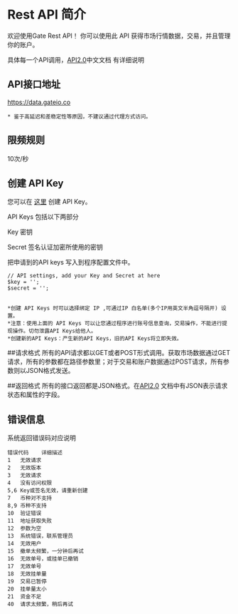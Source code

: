 # Rest API 简介

欢迎使用Gate Rest API！ 你可以使用此 API 获得市场行情数据，交易，并且管理你的账户。

具体每一个API调用，[API2.0](https://gateio.co/api2)中文文档 有详细说明

## API接口地址

https://data.gateio.co
    
    * 鉴于高延迟和差稳定性等原因，不建议通过代理方式访问。
 
## 限频规则
  10次/秒
  
## 创建 API Key
您可以在 [这里](https://www.gateio.co/myaccount/apikeys) 创建 API Key。

API Keys 包括以下两部分

Key 密钥

Secret 签名认证加密所使用的密钥

把申请到的API keys 写入到程序配置文件中。

    // API settings, add your Key and Secret at here
    $key = '';
    $secret = '';


    *创建 API Keys 时可以选择绑定 IP ,可通过IP 白名单(多个IP用英文半角逗号隔开) 设置。
    *注意：使用上面的 API Keys 可以让您通过程序进行账号信息查询，交易操作，不能进行提现操作。切勿泄露API Keys给他人。
    *创建新的API Keys：产生新的API Keys，旧的API Keys将立即失效。

 ##请求格式
 所有的API请求都以GET或者POST形式调用。获取市场数据通过GET请求，所有的参数都在路径参数里；对于交易和账户数据通过POST请求，所有参数则以JSON格式发送。
 
 ##返回格式
 所有的接口返回都是JSON格式。在[API2.0](https://gateio.co/api2) 文档中有JSON表示请求状态和属性的字段。
 
 ## 错误信息
 
 系统返回错误码对应说明
 
    错误代码	详细描述
    1	无效请求
    2	无效版本
    3	无效请求
    4	没有访问权限
    5,6	Key或签名无效，请重新创建
    7	币种对不支持
    8,9	币种不支持
    10	验证错误
    11	地址获取失败
    12	参数为空
    13	系统错误，联系管理员
    14	无效用户
    15	撤单太频繁，一分钟后再试
    16	无效单号，或挂单已撤销
    17	无效单号
    18	无效挂单量
    19	交易已暂停
    20	挂单量太小
    21	资金不足
    40	请求太频繁，稍后再试

